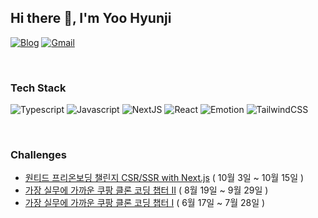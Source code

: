 ## Hi there 👋, I'm Yoo Hyunji

[![Blog](https://img.shields.io/badge/Blog-339933?style=flat-square&logo=GitHub&logoColor=white)](https://yoolog.vercel.app/)
[![Gmail](https://img.shields.io/badge/Gmail-4479A1?style=flat-square&logo=Gmail&logoColor=white)](mailto:yoohunn@gmail.com)

<br />

### Tech Stack

![Typescript](https://img.shields.io/badge/Typescript-3178C6?style=flat-square&logo=Typescript&logoColor=white)
![Javascript](https://img.shields.io/badge/javascript-F7DF1E?style=flat-square&logo=javascript&logoColor=black)
![NextJS](https://img.shields.io/badge/NextJS-000000?style=flat-square&logo=Next.Js&logoColor=white)
![React](https://img.shields.io/badge/React-61DAFB?style=flat-square&logo=React&logoColor=black)
![Emotion](https://img.shields.io/badge/Emotion-DB7093?style=flat-square&logo=Emotion&logoColor=white)
![TailwindCSS](https://img.shields.io/badge/TailwindCSS-06B6D4?style=flat-square&logo=TailwindCSS&logoColor=white)

<br />

### Challenges
* [원티드 프리온보딩 챌린지 CSR/SSR with Next.js](https://www.wanted.co.kr/events/pre_challenge_fe_3)  ( 10월 3일 ~ 10월 15일 )
* [가장 실무에 가까운 쿠팡 클론 코딩 챕터 Ⅱ](https://www.numble.it/84b74183-c72e-4502-91c9-e41fbf0aa7aa)  ( 8월 19일 ~ 9월 29일 )
* [가장 실무에 가까운 쿠팡 클론 코딩 챕터 Ⅰ](https://www.numble.it/84b74183-c72e-4502-91c9-e41fbf0aa7aa)  ( 6월 17일 ~ 7월 28일 )
